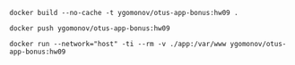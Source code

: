 ```shell
docker build --no-cache -t ygomonov/otus-app-bonus:hw09 .
```

```shell
docker push ygomonov/otus-app-bonus:hw09
```

```shell
docker run --network="host" -ti --rm -v ./app:/var/www ygomonov/otus-app-bonus:hw09
```